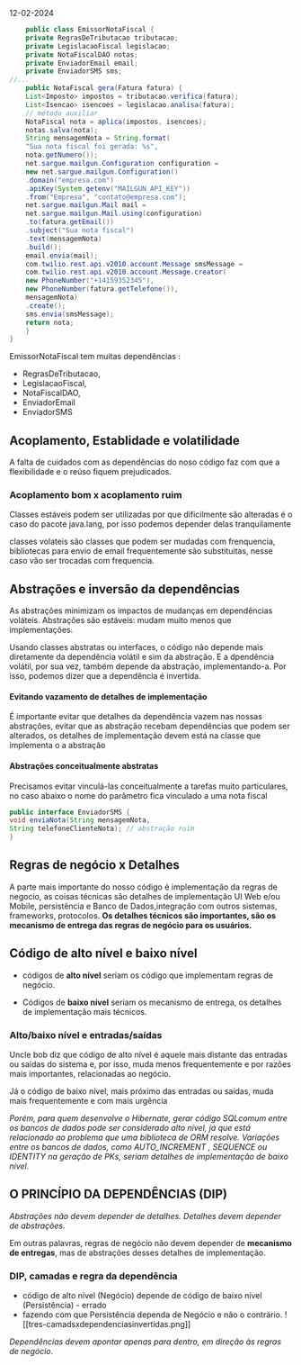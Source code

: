 12-02-2024

``` java  
	public class EmissorNotaFiscal {
	private RegrasDeTributacao tributacao;
	private LegislacaoFiscal legislacao;
	private NotaFiscalDAO notas;
	private EnviadorEmail email;
	private EnviadorSMS sms;
//...
	public NotaFiscal gera(Fatura fatura) {
	List<Imposto> impostos = tributacao.verifica(fatura);
	List<Isencao> isencoes = legislacao.analisa(fatura);
	// método auxiliar
	NotaFiscal nota = aplica(impostos, isencoes);
	notas.salva(nota);
	String mensagemNota = String.format(
	"Sua nota fiscal foi gerada: %s",
	nota.getNumero());
	net.sargue.mailgun.Configuration configuration =
	new net.sargue.mailgun.Configuration()
	.domain("empresa.com")
	.apiKey(System.getenv("MAILGUN_API_KEY"))
	.from("Empresa", "contato@empresa.com");
	net.sargue.mailgun.Mail mail =
	net.sargue.mailgun.Mail.using(configuration)
	.to(fatura.getEmail())
	.subject("Sua nota fiscal")
	.text(mensagemNota)
	.build();
	email.envia(mail);
	com.twilio.rest.api.v2010.account.Message smsMessage =
	com.twilio.rest.api.v2010.account.Message.creator(
	new PhoneNumber("+14159352345"),
	new PhoneNumber(fatura.getTelefone()),
	mensagemNota)
	.create();
	sms.envia(smsMessage);
	return nota;
	}
}
```

EmissorNotaFiscal tem muitas dependências :

* RegrasDeTributacao,
* LegislacaoFiscal,
* NotaFiscalDAO, 
* EnviadorEmail
* EnviadorSMS

## Acoplamento, Establidade e volatilidade

A falta de cuidados com as dependências do noso código faz com que a flexibilidade e o reúso fiquem prejudicados.

### Acoplamento bom x acoplamento ruim
Classes estáveis podem ser utilizadas por que dificilmente são alteradas é o caso do pacote java.lang, por isso podemos depender delas tranquilamente

classes volateis são classes que podem ser mudadas com frenquencia, bibliotecas para envio de email frequentemente são substituitas, nesse caso vão ser trocadas com frequencia.

## Abstrações e inversão da dependências
As abstrações minimizam os impactos de mudanças em dependências voláteis. Abstrações são estáveis: mudam muito menos que implementações.

Usando classes abstratas ou interfaces, o código não depende mais diretamente da dependência volátil e sim da abstração. E a dpendência volátil, por sua vez, também depende da abstração, implementando-a. Por isso, podemos dizer que a dependência é invertida.

#### Evitando vazamento de detalhes de implementação

É importante evitar que detalhes da dependência vazem nas nossas abstrações, evitar que as abstração recebam dependências que podem ser alterados, os detalhes de implementação devem está na classe que implementa o a abstração

#### Abstrações conceitualmente abstratas

Precisamos evitar vinculá-las conceitualmente a tarefas muito particulares, no caso abaixo o nome do parâmetro fica vinculado a uma nota fiscal


``` java
public interface EnviadorSMS {
void enviaNota(String mensagemNota,
String telefoneClienteNota); // abstração ruim
}
```


## Regras de negócio x Detalhes

A parte mais importante do nosso código é implementação da regras de negocio, as coisas técnicas são detalhes de implementação UI Web e/ou Mobile, persistência e Banco de Dados,integração com outros sistemas, frameworks, protocolos.
**Os detalhes técnicos são  importantes, são os mecanismo de entrega das regras de negócio para os usuários.**

## Código de alto nível e baixo nível

- códigos de **alto nível** seriam os código que implementam regras de negócio.

- Códigos de **baixo nível** seriam os mecanismo de entrega, os detalhes de implementação mais técnicos.

### Alto/baixo nível e entradas/saídas

Uncle bob diz que código de alto nível é aquele mais distante das entradas ou saídas do sistema e, por isso, muda menos frequentemente e por razões mais importantes, relacionadas ao negócio.

Já o código de baixo nível, mais próximo das entradas ou saídas, muda mais frequentemente e com mais urgência

*Porém, para quem desenvolve o Hibernate, gerar código SQLcomum entre os bancos de dados pode ser considerado alto nível, já que está relacionado ao problema que uma biblioteca de ORM resolve. Variações entre os bancos de dados, como AUTO_INCREMENT , SEQUENCE ou IDENTITY na geração de PKs, seriam detalhes de implementação de baixo nível.*

## O PRINCÍPIO DA DEPENDÊNCIAS (DIP)
*Abstrações não devem depender de detalhes. Detalhes devem depender de abstrações.*

Em outras palavras, regras de negócio não devem depender de **mecanismo de entregas**, mas de abstrações desses detalhes de implementação.

### DIP, camadas e regra da dependência
-  código de alto nível (Negócio) depende de código de baixo nível (Persistência) - errado
- fazendo com que Persistência dependa de Negócio e não o contrário.
![[tres-camadsxdependenciasinvertidas.png]]

*Dependências devem apontar apenas para dentro, em direção às*
*regras de negócio.*
